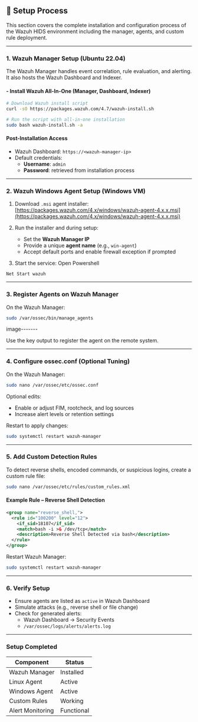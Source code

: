 ## 🔧 Setup Process

This section covers the complete installation and configuration process of the Wazuh HIDS environment including the manager, agents, and custom rule deployment.

---

### 1. Wazuh Manager Setup (Ubuntu 22.04)

The Wazuh Manager handles event correlation, rule evaluation, and alerting. It also hosts the Wazuh Dashboard and Indexer.

#### - Install Wazuh All-In-One (Manager, Dashboard, Indexer)

```bash
# Download Wazuh install script
curl -sO https://packages.wazuh.com/4.7/wazuh-install.sh

# Run the script with all-in-one installation
sudo bash wazuh-install.sh -a
```

####  Post-Installation Access

- Wazuh Dashboard: `https://<wazuh-manager-ip>`
- Default credentials:
  - **Username**: `admin`
  - **Password**: retrieved from installation process

---

### 2. Wazuh Windows Agent Setup (Windows VM)

1. Download `.msi` agent installer:\
   [https://packages.wazuh.com/4.x/windows/wazuh-agent-4.x.x.msi](https://packages.wazuh.com/4.x/windows/wazuh-agent-4.x.x.msi)

2. Run the installer and during setup:

   - Set the **Wazuh Manager IP**
   - Provide a unique **agent name** (e.g., `win-agent`)
   - Accept default ports and enable firewall exception if prompted

3. Start the service:  Open Powershell 
 ```
 Net Start wazuh
 ```
---

### 3. Register Agents on Wazuh Manager

On the Wazuh Manager:

```bash
sudo /var/ossec/bin/manage_agents
```
image-------

Use the key output to register the agent on the remote system.

---

### 4. Configure ossec.conf (Optional Tuning)

On the Wazuh Manager:

```bash
sudo nano /var/ossec/etc/ossec.conf
```

Optional edits:

- Enable or adjust FIM, rootcheck, and log sources
- Increase alert levels or retention settings

Restart to apply changes:

```bash
sudo systemctl restart wazuh-manager
```

---

### 5. Add Custom Detection Rules

To detect reverse shells, encoded commands, or suspicious logins, create a custom rule file:

```bash
sudo nano /var/ossec/etc/rules/custom_rules.xml
```

####  Example Rule – Reverse Shell Detection

```xml
<group name="reverse_shell,">
  <rule id="100200" level="12">
    <if_sid>18107</if_sid>
    <match>bash -i >& /dev/tcp</match>
    <description>Reverse Shell Detected via bash</description>
  </rule>
</group>
```

Restart Wazuh Manager:

```bash
sudo systemctl restart wazuh-manager
```

---

### 6. Verify Setup

- Ensure agents are listed as `active` in Wazuh Dashboard
- Simulate attacks (e.g., reverse shell or file change)
- Check for generated alerts:
  - Wazuh Dashboard → Security Events
  - `/var/ossec/logs/alerts/alerts.log`

---

###  Setup Completed

| Component        | Status       |
| ---------------- | ------------ |
| Wazuh Manager    | Installed  |
| Linux Agent      | Active     |
| Windows Agent    | Active     |
| Custom Rules     | Working    |
| Alert Monitoring | Functional |

